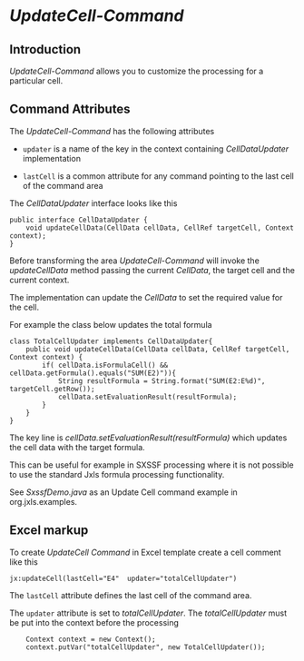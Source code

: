 *UpdateCell-Command*
===================

Introduction
------------

*UpdateCell-Command* allows you to customize the processing for a particular cell.

Command Attributes
------------------

The *UpdateCell-Command*  has the following attributes

* `updater` is a name of the key in the context containing *CellDataUpdater* implementation 

* `lastCell` is a common attribute for any command pointing to the last cell of the command area

The _CellDataUpdater_ interface looks like this

    public interface CellDataUpdater {
        void updateCellData(CellData cellData, CellRef targetCell, Context context);
    }
    
Before transforming the area *UpdateCell-Command* will invoke the _updateCellData_ method passing the current _CellData_, the target cell and the current context.

The implementation can update the _CellData_ to set the required value for the cell.

For example the class below updates the total formula

    class TotalCellUpdater implements CellDataUpdater{
        public void updateCellData(CellData cellData, CellRef targetCell, Context context) {
            if( cellData.isFormulaCell() && cellData.getFormula().equals("SUM(E2)")){
                String resultFormula = String.format("SUM(E2:E%d)", targetCell.getRow());
                cellData.setEvaluationResult(resultFormula);
            }
        }
    }
 
 The key line is *cellData.setEvaluationResult(resultFormula)* which updates the cell data with the target formula.
 
 This can be useful for example in SXSSF processing where it is not possible to use the standard Jxls formula processing functionality.
  
 See *SxssfDemo.java* as an Update Cell command example in org.jxls.examples.
 

Excel markup
-------------

To create *UpdateCell Command* in Excel template create a cell comment like this

    jx:updateCell(lastCell="E4"  updater="totalCellUpdater")

The `lastCell` attribute defines the last cell of the command area.

The `updater` attribute is set to _totalCellUpdater_. The _totalCellUpdater_ must be put into the context before the processing 

        Context context = new Context();
        context.putVar("totalCellUpdater", new TotalCellUpdater());


